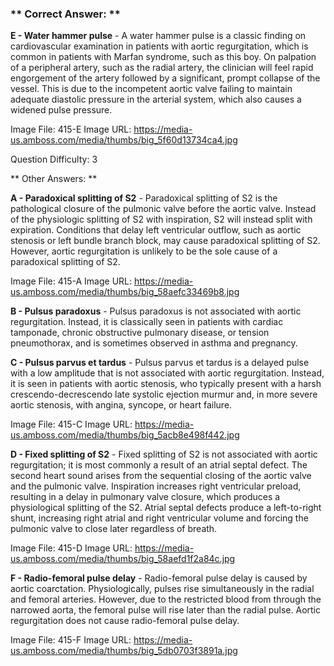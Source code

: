 ### ** Correct Answer: **

**E - Water hammer pulse** - A water hammer pulse is a classic finding on cardiovascular examination in patients with aortic regurgitation, which is common in patients with Marfan syndrome, such as this boy. On palpation of a peripheral artery, such as the radial artery, the clinician will feel rapid engorgement of the artery followed by a significant, prompt collapse of the vessel. This is due to the incompetent aortic valve failing to maintain adequate diastolic pressure in the arterial system, which also causes a widened pulse pressure.

Image File: 415-E
Image URL: https://media-us.amboss.com/media/thumbs/big_5f60d13734ca4.jpg

Question Difficulty: 3

** Other Answers: **

**A - Paradoxical splitting of S2** - Paradoxical splitting of S2 is the pathological closure of the pulmonic valve before the aortic valve. Instead of the physiologic splitting of S2 with inspiration, S2 will instead split with expiration. Conditions that delay left ventricular outflow, such as aortic stenosis or left bundle branch block, may cause paradoxical splitting of S2. However, aortic regurgitation is unlikely to be the sole cause of a paradoxical splitting of S2.

Image File: 415-A
Image URL: https://media-us.amboss.com/media/thumbs/big_58aefc33469b8.jpg

**B - Pulsus paradoxus** - Pulsus paradoxus is not associated with aortic regurgitation. Instead, it is classically seen in patients with cardiac tamponade, chronic obstructive pulmonary disease, or tension pneumothorax, and is sometimes observed in asthma and pregnancy.

**C - Pulsus parvus et tardus** - Pulsus parvus et tardus is a delayed pulse with a low amplitude that is not associated with aortic regurgitation. Instead, it is seen in patients with aortic stenosis, who typically present with a harsh crescendo-decrescendo late systolic ejection murmur and, in more severe aortic stenosis, with angina, syncope, or heart failure.

Image File: 415-C
Image URL: https://media-us.amboss.com/media/thumbs/big_5acb8e498f442.jpg

**D - Fixed splitting of S2** - Fixed splitting of S2 is not associated with aortic regurgitation; it is most commonly a result of an atrial septal defect. The second heart sound arises from the sequential closing of the aortic valve and the pulmonic valve. Inspiration increases right ventricular preload, resulting in a delay in pulmonary valve closure, which produces a physiological splitting of the S2. Atrial septal defects produce a left-to-right shunt, increasing right atrial and right ventricular volume and forcing the pulmonic valve to close later regardless of breath.

Image File: 415-D
Image URL: https://media-us.amboss.com/media/thumbs/big_58aefd1f2a84c.jpg

**F - Radio-femoral pulse delay** - Radio-femoral pulse delay is caused by aortic coarctation. Physiologically, pulses rise simultaneously in the radial and femoral arteries. However, due to the restricted blood from through the narrowed aorta, the femoral pulse will rise later than the radial pulse. Aortic regurgitation does not cause radio-femoral pulse delay.

Image File: 415-F
Image URL: https://media-us.amboss.com/media/thumbs/big_5db0703f3891a.jpg

